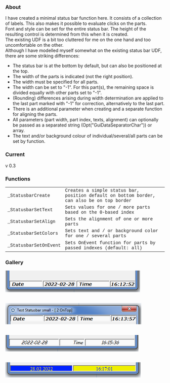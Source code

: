 ### About
I have created a minimal status bar function here. 
It consists of a collection of labels. This also makes it possible to evaluate clicks on the parts.<br />
Font and style can be set for the entire status bar. The height of the resulting control is determined from this when it is created.<br />
The existing UDF is a bit too cluttered for me on the one hand and too uncomfortable on the other.<br />
Although I have modelled myself somewhat on the existing status bar UDF, there are some striking differences:
- The status bar is at the bottom by default, but can also be positioned at the top.
- The width of the parts is indicated (not the right position).
- The width must be specified for all parts.
- The width can be set to "-1". For this part(s), the remaining space is divided equally with other parts set to "-1".
- (Rounding) differences arising during width determination are applied to the last part marked with "-1" for correction, alternatively to the last part.
- There is an additional parameter when creating and a separate function for aligning the parts.
- All parameters (part width, part index, texts, alignment) can optionally be passed as a separated string (Opt("GuiDataSeparatorChar")) or array.
- The text and/or background colour of individual/several/all parts can be set by function.

### Current
v 0.3

### Functions

<table style='font-family:"Courier New"'>
<tr><td>_StatusbarCreate</td>
<td>Creates a simple status bar, position default on bottom border, can also be on top border</td></tr>
<tr><td>_StatusbarSetText</td>
<td>Sets values for one / more parts based on the 0-based index</td></tr>
<tr><td>_StatusbarSetAlign</td>
<td>Sets the alignment of one or more parts</td></tr>
<tr><td>_StatusbarSetColors</td>
<td>Sets text and / or background color for one / several parts</td></tr>
<tr><td>_StatusbarSetOnEvent</td>
<td>Sets OnEvent function for parts by passed indexes (default: all)</td></tr>
</table>

### Gallery

![bottom](pic/01_bottom.png)<br /><br />

![top](pic/02_top.png)<br /><br />

![alignment](pic/03_alignment.png)<br /><br />

![colored](pic/04_colored.png)<br />
